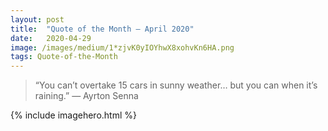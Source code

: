 ```yaml
---
layout:	post
title:	"Quote of the Month — April 2020"
date:	2020-04-29
image: /images/medium/1*zjvK0yIOYhwX8xohvKn6HA.png
tags: Quote-of-the-Month
---
```


> “You can’t overtake 15 cars in sunny weather… but you can when it’s raining.”
> — Ayrton Senna

{% include imagehero.html %}